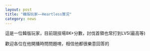 ```yaml
---
layout: post
title: "韓版玩家——Heartless實況"
category: news
---
```


[](https://www.twitch.tv/victory7777)

這是一位韓版玩家，目前競技場8K+分數，討伐首領也常打到LV5(最高等)

歡迎各位在他開播時問問題唷，相信他都很樂意回答的